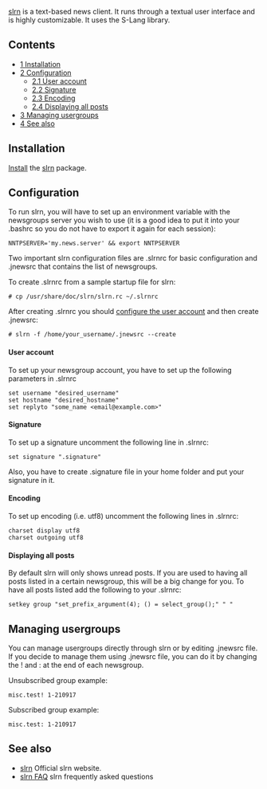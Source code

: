 [slrn](http://slrn.sourceforge.net/) is a text-based news client. It runs through a textual user interface and is highly customizable. It uses the S-Lang library.

## Contents

*   [1 Installation](#Installation)
*   [2 Configuration](#Configuration)
    *   [2.1 User account](#User_account)
    *   [2.2 Signature](#Signature)
    *   [2.3 Encoding](#Encoding)
    *   [2.4 Displaying all posts](#Displaying_all_posts)
*   [3 Managing usergroups](#Managing_usergroups)
*   [4 See also](#See_also)

## Installation

[Install](/index.php/Install "Install") the [slrn](https://www.archlinux.org/packages/?name=slrn) package.

## Configuration

To run slrn, you will have to set up an environment variable with the newsgroups server you wish to use (it is a good idea to put it into your .bashrc so you do not have to export it again for each session):

```
NNTPSERVER='my.news.server' && export NNTPSERVER

```

Two important slrn configuration files are .slrnrc for basic configuration and .jnewsrc that contains the list of newsgroups.

To create .slrnrc from a sample startup file for slrn:

```
# cp /usr/share/doc/slrn/slrn.rc ~/.slrnrc

```

After creating .slrnrc you should [configure the user account](#User_account) and then create .jnewsrc:

```
# slrn -f /home/your_username/.jnewsrc --create

```

#### User account

To set up your newsgroup account, you have to set up the following parameters in .slrnrc

```
set username "desired_username"
set hostname "desired_hostname"
set replyto "some_name <email@example.com>"

```

#### Signature

To set up a signature uncomment the following line in .slrnrc:

```
set signature ".signature"

```

Also, you have to create .signature file in your home folder and put your signature in it.

#### Encoding

To set up encoding (i.e. utf8) uncomment the following lines in .slrnrc:

```
charset display utf8
charset outgoing utf8

```

#### Displaying all posts

By default slrn will only shows unread posts. If you are used to having all posts listed in a certain newsgroup, this will be a big change for you. To have all posts listed add the following to your .slrnrc:

```
setkey group "set_prefix_argument(4); () = select_group();" " "

```

## Managing usergroups

You can manage usergroups directly through slrn or by editing .jnewsrc file. If you decide to manage them using .jnewsrc file, you can do it by changing the ! and : at the end of each newsgroup.

Unsubscribed group example:

```
misc.test! 1-210917

```

Subscribed group example:

```
misc.test: 1-210917

```

## See also

*   [slrn](http://slrn.sourceforge.net/) Official slrn website.
*   [slrn FAQ](http://slrn.sourceforge.net/docs/slrn-FAQ.html#toc3) slrn frequently asked questions